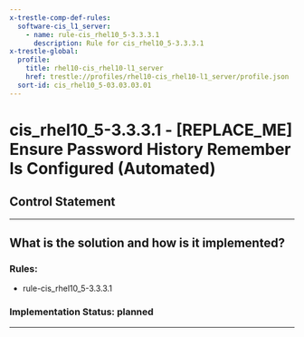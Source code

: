 ```yaml
---
x-trestle-comp-def-rules:
  software-cis_l1_server:
    - name: rule-cis_rhel10_5-3.3.3.1
      description: Rule for cis_rhel10_5-3.3.3.1
x-trestle-global:
  profile:
    title: rhel10-cis_rhel10-l1_server
    href: trestle://profiles/rhel10-cis_rhel10-l1_server/profile.json
  sort-id: cis_rhel10_5-03.03.03.01
---
```


# cis_rhel10_5-3.3.3.1 - \[REPLACE_ME\] Ensure Password History Remember Is Configured (Automated)

## Control Statement

______________________________________________________________________

## What is the solution and how is it implemented?

<!-- For implementation status enter one of: implemented, partial, planned, alternative, not-applicable -->

<!-- Note that the list of rules under ### Rules: is read-only and changes will not be captured after assembly to JSON -->

<!-- Add control implementation description here for control: cis_rhel10_5-3.3.3.1 -->

### Rules:

  - rule-cis_rhel10_5-3.3.3.1

### Implementation Status: planned

______________________________________________________________________
